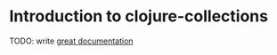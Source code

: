 # Introduction to clojure-collections

TODO: write [great documentation](http://jacobian.org/writing/what-to-write/)
